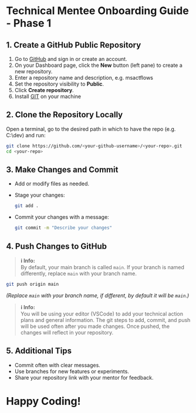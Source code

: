 # Technical Mentee Onboarding Guide - Phase 1

## 1. Create a GitHub Public Repository

1. Go to [GitHub](https://github.com/) and sign in or create an account.
2. On your Dashboard page, click the **New** button (left pane) to create a new repository.
3. Enter a repository name and description, e.g. msactflows
4. Set the repository visibility to **Public**.
5. Click **Create repository**.
6. Install [GIT](https://git-scm.com/downloads) on your machine

## 2. Clone the Repository Locally

Open a terminal, go to the desired path in which to have the repo (e.g. C:\dev\) and run:

```bash
git clone https://github.com/<your-github-username>/<your-repo>.git
cd <your-repo>
```

## 3. Make Changes and Commit

- Add or modify files as needed.
- Stage your changes:

  ```bash
  git add .
  ```

- Commit your changes with a message:

  ```bash
  git commit -m "Describe your changes"
  ```

## 4. Push Changes to GitHub

> **ℹ️ Info:**  
> By default, your main branch is called `main`. If your branch is named differently, replace `main` with your branch name.

```bash
git push origin main
```

*(Replace `main` with your branch name, if different, by default it will be `main`.)*

> **ℹ️ Info:**  
> You will be using your editor (VSCode) to add your technical action plans and general information.
> The git steps to add, commit, and push will be used often after you made changes.
> Once pushed, the changes will reflect in your repository.  

## 5. Additional Tips

- Commit often with clear messages.
- Use branches for new features or experiments.
- Share your repository link with your mentor for feedback.

# Happy Coding!
